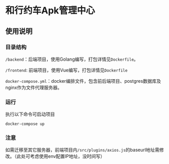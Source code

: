 # 和行约车Apk管理中心

## 使用说明

### 目录结构

`/backend`：后端项目，使用Golang编写，打包详情见`Dockerfile`。

`/frontend`: 前端项目，使用Vue编写，打包详情见`Dockerfile`

`docker-compose.yml`：docker编排文件，包含前后端项目、postgres数据库及nginx作为文件代理服务器。

### 运行

执行以下命令可启动项目

```shell
docker-compose up
```

### 注意

如需迁移至其它服务器，前端项目内`/src/plugins/axios.js`的baseurl地址需修改。（此处可考虑使用env配置IP地址，没时间写）

